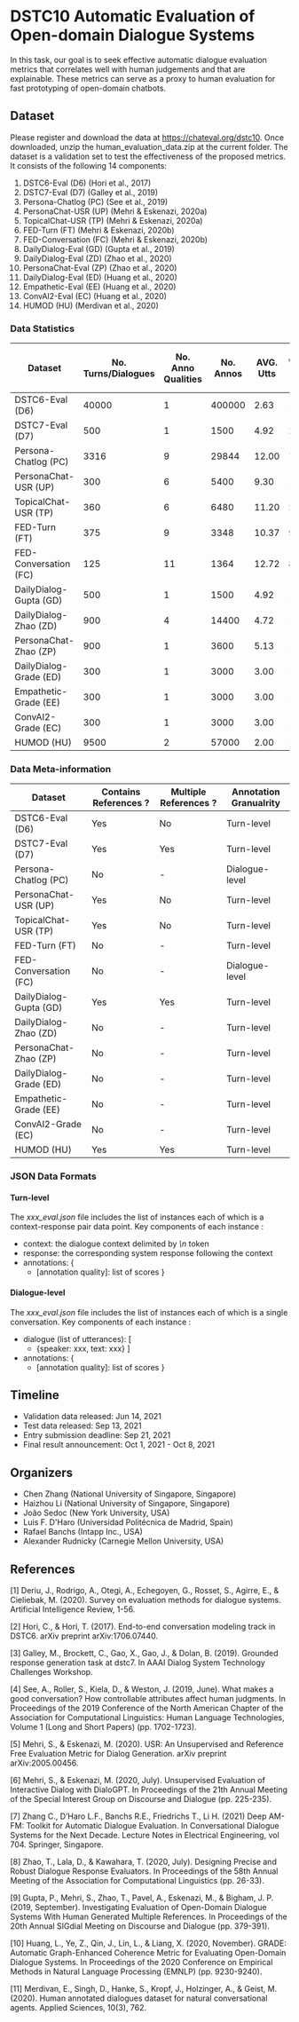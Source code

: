 # DSTC10 Automatic Evaluation of Open-domain Dialogue Systems

In this task, our goal is to seek effective automatic dialogue evaluation metrics that correlates well with human judgements and that are explainable. These metrics can serve as a proxy to human evaluation for fast prototyping of open-domain chatbots.

## Dataset
Please register and download the data at https://chateval.org/dstc10. Once downloaded, unzip the human_evaluation_data.zip at the current folder. The dataset is a validation set to test the effectiveness of the proposed metrics. It consists of the following 14 components:

1. DSTC6-Eval (D6) (Hori et al., 2017)
2. DSTC7-Eval (D7) (Galley et al., 2019)
3. Persona-Chatlog (PC) (See et al., 2019)
4. PersonaChat-USR (UP) (Mehri & Eskenazi, 2020a)
5. TopicalChat-USR (TP) (Mehri & Eskenazi, 2020a)
6. FED-Turn (FT) (Mehri & Eskenazi, 2020b)
7. FED-Conversation (FC) (Mehri & Eskenazi, 2020b)
8. DailyDialog-Eval (GD) (Gupta et al., 2019)
9. DailyDialog-Eval (ZD) (Zhao et al., 2020)
10. PersonaChat-Eval (ZP) (Zhao et al., 2020)
11. DailyDialog-Eval (ED) (Huang et al., 2020)
12. Empathetic-Eval (EE) (Huang et al., 2020)
13. ConvAI2-Eval (EC)  (Huang et al., 2020)
14. HUMOD (HU) (Merdivan et al., 2020)

### Data Statistics

| Dataset                   | No. Turns/Dialogues  | No. Anno Qualities  | No. Annos  | AVG. Utts  | AVG. Words per Utts  |           
|-------------------------- |--------------------- |---------------------|------------|------------|----------------------|
| DSTC6-Eval (D6)           | 40000                |    1                | 400000     | 2.63       | 12.36                |
| DSTC7-Eval (D7)           | 500                  |    1                | 1500       | 4.92       | 20.18                |
| Persona-Chatlog (PC)      | 3316                 |    9                | 29844      | 12.00      | 7.59                 |
| PersonaChat-USR (UP)      | 300                  |    6                | 5400       | 9.30       | 11.87                |
| TopicalChat-USR (TP)      | 360                  |    6                | 6480       | 11.20      | 23.14                |
| FED-Turn (FT)             | 375                  |    9                | 3348       | 10.37      | 9.70                 |
| FED-Conversation (FC)     | 125                  |    11               | 1364       | 12.72      | 8.70                 |
| DailyDialog-Gupta (GD)    | 500                  |    1                | 1500       | 4.92       | 12.36                |
| DailyDialog-Zhao (ZD)     | 900                  |    4                | 14400      | 4.72       | 13.39                |
| PersonaChat-Zhao (ZP)     | 900                  |    1                | 3600       | 5.13       | 12.77                |
| DailyDialog-Grade (ED)    | 300                  |    1                | 3000       | 3.00       | 12.25                |
| Empathetic-Grade (EE)     | 300                  |    1                | 3000       | 3.00       | 14.86                |
| ConvAI2-Grade (EC)        | 300                  |    1                | 3000       | 3.00       | 11.89                |
| HUMOD (HU)                | 9500                 |    2                | 57000      | 2.00       | 14.51                |

### Data Meta-information

| Dataset                   | Contains References ? | Multiple References ? | Annotation Granualrity    |         
|-------------------------- |-----------------------|-----------------------|---------------------------|
| DSTC6-Eval (D6)           | Yes                   | No                    | Turn-level                |
| DSTC7-Eval (D7)           | Yes                   | Yes                   | Turn-level                |
| Persona-Chatlog (PC)      | No                    | -                     | Dialogue-level            |
| PersonaChat-USR (UP)      | Yes                   | No                    | Turn-level                |
| TopicalChat-USR (TP)      | Yes                   | No                    | Turn-level                |
| FED-Turn (FT)             | No                    | -                     | Turn-level                |
| FED-Conversation (FC)     | No                    | -                     | Dialogue-level            |
| DailyDialog-Gupta (GD)    | Yes                   | Yes                   | Turn-level                |
| DailyDialog-Zhao (ZD)     | No                    | -                     | Turn-level                |
| PersonaChat-Zhao (ZP)     | No                    | -                     | Turn-level                |
| DailyDialog-Grade (ED)    | No                    | -                     | Turn-level                |
| Empathetic-Grade (EE)     | No                    | -                     | Turn-level                |
| ConvAI2-Grade (EC)        | No                    | -                     | Turn-level                |
| HUMOD (HU)                | Yes                   | Yes                   | Turn-level                |

### JSON Data Formats

#### Turn-level

The *xxx_eval.json* file includes the list of instances each of which is a context-response pair data point.
Key components of each instance :

* context: the dialogue context delimited by *\n* token
* response: the corresponding system response following the context
* annotations: 
  {
    * [annotation quality]: list of scores
  }
 
#### Dialogue-level

The *xxx_eval.json* file includes the list of instances each of which is a single conversation.
Key components of each instance :

* dialogue (list of utterances): 
  [
    * {speaker: xxx, text: xxx}
  ]
* annotations: 
  {
    * [annotation quality]: list of scores
  } 

## Timeline
* Validation data released: Jun 14, 2021
* Test data released: Sep 13, 2021
* Entry submission deadline: Sep 21, 2021
* Final result announcement: Oct 1, 2021 - Oct 8, 2021

## Organizers
- Chen Zhang (National University of Singapore, Singapore)
- Haizhou Li (National University of Singapore, Singapore)
- João Sedoc (New York University, USA)
- Luis F. D'Haro (Universidad Politécnica de Madrid, Spain)
- Rafael Banchs (Intapp Inc., USA)
- Alexander Rudnicky (Carnegie Mellon University, USA)

## References
  <p>[1] Deriu, J., Rodrigo, A., Otegi, A., Echegoyen, G., Rosset, S., Agirre, E., & Cieliebak, M. (2020). Survey on evaluation methods for dialogue systems. Artificial Intelligence Review, 1-56.</p>
  <p>[2] Hori, C., & Hori, T. (2017). End-to-end conversation modeling track in DSTC6. arXiv preprint arXiv:1706.07440.</p>
  <p>[3] Galley, M., Brockett, C., Gao, X., Gao, J., & Dolan, B. (2019). Grounded response generation task at dstc7. In AAAI Dialog System Technology Challenges Workshop.</p>
  <p>[4] See, A., Roller, S., Kiela, D., & Weston, J. (2019, June). What makes a good conversation? How controllable attributes affect human judgments. In Proceedings of the 2019 Conference of the North American Chapter of the Association for Computational Linguistics: Human Language Technologies, Volume 1 (Long and Short Papers) (pp. 1702-1723).</p>
  <p>[5] Mehri, S., & Eskenazi, M. (2020). USR: An Unsupervised and Reference Free Evaluation Metric for Dialog Generation. arXiv preprint arXiv:2005.00456.</p>
  <p>[6] Mehri, S., & Eskenazi, M. (2020, July). Unsupervised Evaluation of Interactive Dialog with DialoGPT. In Proceedings of the 21th Annual Meeting of the Special Interest Group on Discourse and Dialogue (pp. 225-235).</p>
  <p>[7] Zhang C., D’Haro L.F., Banchs R.E., Friedrichs T., Li H. (2021) Deep AM-FM: Toolkit for Automatic Dialogue Evaluation. In Conversational Dialogue Systems for the Next Decade. Lecture Notes in Electrical Engineering, vol 704. Springer, Singapore.</p>
  <p>[8] Zhao, T., Lala, D., & Kawahara, T. (2020, July). Designing Precise and Robust Dialogue Response Evaluators. In Proceedings of the 58th Annual Meeting of the Association for Computational Linguistics (pp. 26-33).</p>
  <p>[9] Gupta, P., Mehri, S., Zhao, T., Pavel, A., Eskenazi, M., & Bigham, J. P. (2019, September). Investigating Evaluation of Open-Domain Dialogue Systems With Human Generated Multiple References. In Proceedings of the 20th Annual SIGdial Meeting on Discourse and Dialogue (pp. 379-391).</p>
  <p>[10] Huang, L., Ye, Z., Qin, J., Lin, L., & Liang, X. (2020, November). GRADE: Automatic Graph-Enhanced Coherence Metric for Evaluating Open-Domain Dialogue Systems. In Proceedings of the 2020 Conference on Empirical Methods in Natural Language Processing (EMNLP) (pp. 9230-9240).</p>
  <p>[11] Merdivan, E., Singh, D., Hanke, S., Kropf, J., Holzinger, A., & Geist, M. (2020). Human annotated dialogues dataset for natural conversational agents. Applied Sciences, 10(3), 762.</p>
  <p>&nbsp;</p>
